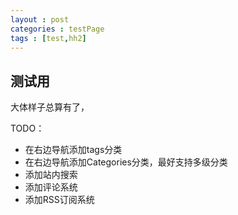 ```yaml
---
layout : post
categories : testPage
tags : [test,hh2]
---
```


## 测试用   

大体样子总算有了，

TODO：  
+ 在右边导航添加tags分类
+ 在右边导航添加Categories分类，最好支持多级分类
+ 添加站内搜索
+ 添加评论系统
+ 添加RSS订阅系统



